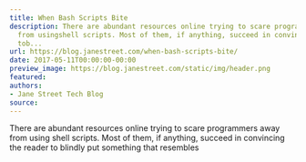 ```yaml
---
title: When Bash Scripts Bite
description: There are abundant resources online trying to scare programmers away
  from usingshell scripts. Most of them, if anything, succeed in convincing the reader
  tob...
url: https://blog.janestreet.com/when-bash-scripts-bite/
date: 2017-05-11T00:00:00-00:00
preview_image: https://blog.janestreet.com/static/img/header.png
featured:
authors:
- Jane Street Tech Blog
source:
---
```


<p>There are abundant resources online trying to scare programmers away from using
shell scripts. Most of them, if anything, succeed in convincing the reader to
blindly put something that resembles</p>


